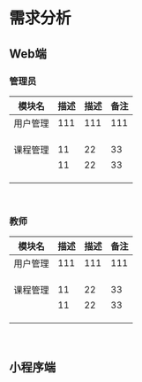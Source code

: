 # 需求分析

## Web端

### 管理员

| 模块名   | 描述 | 描述 | 备注 |
| -------- | ---- | ---- | ---- |
| 用户管理 | 111  | 111  | 111  |
|          |      |      |      |
|          |      |      |      |
|          |      |      |      |
| 课程管理 | 11   | 22   | 33   |
|          | 11   | 22   | 33   |
|          |      |      |      |
|          |      |      |      |
|          |      |      |      |

<br>

### 教师
| 模块名   | 描述 | 描述 | 备注 |
| -------- | ---- | ---- | ---- |
| 用户管理 | 111  | 111  | 111  |
|          |      |      |      |
|          |      |      |      |
|          |      |      |      |
| 课程管理 | 11   | 22   | 33   |
|          | 11   | 22   | 33   |
|          |      |      |      |
|          |      |      |      |
|          |      |      |      |

<br>

## 小程序端

